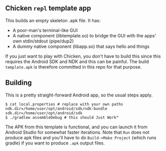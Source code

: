 
## Chicken `repl` template app

This builds an empty skeleton .apk file. It has:

- A poor-man's terminal-like GUI
- A native component (libtemplate.so) to bridge the GUI with the apps' own stdin/stdout (pipe/dup2) 
- A dummy native component (libapp.so) that says hello and things

If you just want to play with Chicken, you don't have to build this
since this requires the Android SDK and NDK and this can be
painful. The build `template.apk` is therefore committed in this repo
for that purpose.

## Building

This is a pretty straight-forward Android app, so the usual steps
apply.

```
$ cat local.properties # replace with your own paths
ndk.dir=/home/user/opt/android/sdk/ndk-bundle
sdk.dir=/home/user/opt/android/sdk
$ ./gradlew assembleDebug # this should Just Work™
```

The APK from this template is functional, and you can launch it from
Android Studio for somewhat faster iterations. Note that `Run` does
not produce apk files and you'll have to do `Build->Make Project`
(which runs gradle) if you want to produce `.apk` output files.
